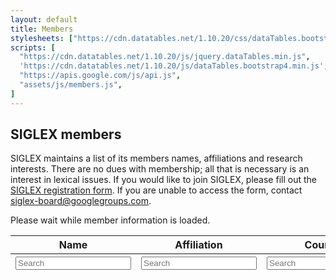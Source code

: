 ```yaml
---
layout: default
title: Members
stylesheets: ["https://cdn.datatables.net/1.10.20/css/dataTables.bootstrap4.min.css"]
scripts: [
  "https://cdn.datatables.net/1.10.20/js/jquery.dataTables.min.js",
  'https://cdn.datatables.net/1.10.20/js/dataTables.bootstrap4.min.js',
  "https://apis.google.com/js/api.js",
  "assets/js/members.js",
]
---
```


## SIGLEX members

SIGLEX maintains a list of its members names, affiliations and research interests.
There are no dues with membership; all that is necessary is an interest in lexical issues.
If you would like to join SIGLEX, please fill out the [SIGLEX registration form](https://docs.google.com/forms/d/e/1FAIpQLSfldnrynfsqwMu_xwI-c8nxajUUeALJd9INhEPcSb8zCD-GBQ/viewform?usp=sf_link).
If you are unable to access the form, contact siglex-board@googlegroups.com.

<div id="waiting" class="alert alert-info" >
Please wait while member information is loaded.
</div>
<div>
<table id="members" class="table table-striped table-bordered" style="width:100%">
  <thead>
    <tr>
      <th>Name</th>
      <th>Affiliation</th>
      <th>Country</th>
      <th>Sections</th>
      <th>Interests</th>
    </tr>
    <tr>
      <th><input type="text" placeholder="Search" /></th>
      <th><input type="text" placeholder="Search" /></th>
      <th><input type="text" placeholder="Search" /></th>
      <th><input type="text" placeholder="Search" /></th>
      <th><input type="text" placeholder="Search" /></th>
    </tr>
  </thead>
  <tbody>
  </tbody>
</table>
</div>
